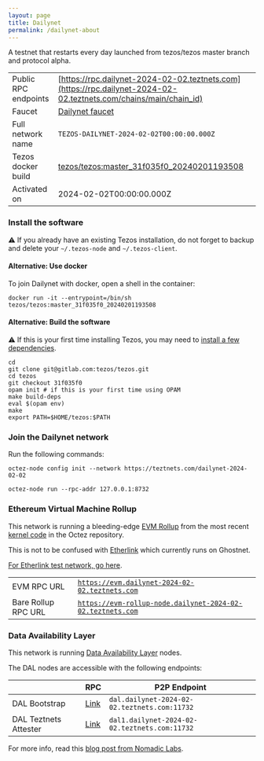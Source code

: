 ```yaml
---
layout: page
title: Dailynet
permalink: /dailynet-about
---
```


A testnet that restarts every day launched from tezos/tezos master branch and protocol alpha.

| | |
|-------|---------------------|
| Public RPC endpoints | [https://rpc.dailynet-2024-02-02.teztnets.com](https://rpc.dailynet-2024-02-02.teztnets.com/chains/main/chain_id)<br/> |
| Faucet | [Dailynet faucet](https://faucet.dailynet-2024-02-02.teztnets.com) |
| Full network name | `TEZOS-DAILYNET-2024-02-02T00:00:00.000Z` |
| Tezos docker build | [tezos/tezos:master_31f035f0_20240201193508](https://hub.docker.com/r/tezos/tezos/tags?page=1&ordering=last_updated&name=master_31f035f0_20240201193508) |
| Activated on | 2024-02-02T00:00:00.000Z |





### Install the software

⚠️  If you already have an existing Tezos installation, do not forget to backup and delete your `~/.tezos-node` and `~/.tezos-client`.



#### Alternative: Use docker

To join Dailynet with docker, open a shell in the container:

```
docker run -it --entrypoint=/bin/sh tezos/tezos:master_31f035f0_20240201193508
```

#### Alternative: Build the software

⚠️  If this is your first time installing Tezos, you may need to [install a few dependencies](https://tezos.gitlab.io/introduction/howtoget.html#setting-up-the-development-environment-from-scratch).

```
cd
git clone git@gitlab.com:tezos/tezos.git
cd tezos
git checkout 31f035f0
opam init # if this is your first time using OPAM
make build-deps
eval $(opam env)
make
export PATH=$HOME/tezos:$PATH
```

### Join the Dailynet network

Run the following commands:

```
octez-node config init --network https://teztnets.com/dailynet-2024-02-02

octez-node run --rpc-addr 127.0.0.1:8732
```


### Ethereum Virtual Machine Rollup

This network is running a bleeding-edge [EVM Rollup](https://docs.etherlink.com/welcome/what-is-etherlink) from the most recent [kernel code](https://gitlab.com/tezos/tezos/-/tree/master/etherlink) in the Octez repository.

This is not to be confused with [Etherlink](https://docs.etherlink.com/get-started/connect-your-wallet-to-etherlink) which currently runs on Ghostnet.

[For Etherlink test network, go here](https://docs.etherlink.com/get-started/connect-your-wallet-to-etherlink).

| | |
|-------|---------------------|
| EVM RPC URL | [`https://evm.dailynet-2024-02-02.teztnets.com`](https://evm.dailynet-2024-02-02.teztnets.com) |
| Bare Rollup RPC URL | [`https://evm-rollup-node.dailynet-2024-02-02.teztnets.com`](https://evm-rollup-node.dailynet-2024-02-02.teztnets.com/global/block/head) |




### Data Availability Layer

This network is running [Data Availability Layer](https://tezos.gitlab.io/shell/dal.html) nodes.


The DAL nodes are accessible with the following endpoints:

| | RPC | P2P Endpoint |
|------------|---------|--------------|
| DAL Bootstrap | [Link](https://dal-bootstrap-rpc.dailynet-2024-02-02.teztnets.com/p2p/gossipsub/scores) | `dal.dailynet-2024-02-02.teztnets.com:11732` |
| DAL Teztnets Attester | [Link](https://dal-attester-rpc.dailynet-2024-02-02.teztnets.com/p2p/gossipsub/scores) | `dal1.dailynet-2024-02-02.teztnets.com:11732` |


For more info, read this [blog post from Nomadic Labs](https://research-development.nomadic-labs.com/data-availability-layer-tezos.html).



